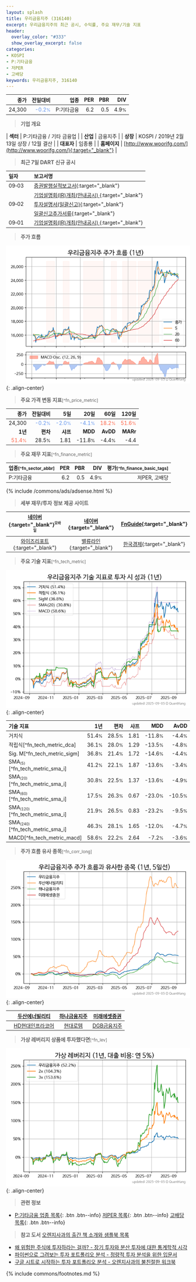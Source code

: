 ```yaml
---
layout: splash
title: 우리금융지주 (316140)
excerpt: 우리금융지주의 최근 공시, 수익률, 주요 재무/기술 지표
header:
  overlay_color: "#333"
  show_overlay_excerpt: false
categories:
- KOSPI
- P:기타금융
- 저PER
- 고배당
keywords: 우리금융지주, 316140
---
```


| **종가** | **전일대비** | **업종** | **PER** | **PBR** | **DIV** |
| -------: | -----------: | -------: | ------: | ------: | ------: |
| 24,300 | <span style="color: cornflowerblue">-0.2<small>%</small></span> | P:기타금융 | 6.2 | 0.5 | 4.9<small>%</small> |

<!-- more -->


> **기업 개요**<a id="company"></a>

| <span style="white-space:nowrap;">**섹터**</span> | P:기타금융 / 기타 금융업 |
| <span style="white-space:nowrap;">**산업**</span> | 금융지주 |
| <span style="white-space:nowrap;">**상장**</span> | KOSPI / 2019년 2월 13일 상장 / 12월 결산 |
| <span style="white-space:nowrap;">**대표자**</span> | 임종룡 |
| <span style="white-space:nowrap;">**홈페이지**</span> | [http://www.woorifg.com/](http://www.woorifg.com/){:target="_blank"} |


> **최근 7일 DART 신규 공시**<a id="dart"></a>

| **일자** |      | **보고서명** |
| :------- | :--- | :----------- |
| 09&#x2011;03 | | [증권발행실적보고서](https://dart.fss.or.kr/dsaf001/main.do?rcpNo=20250903000204){:target="_blank"} |
|  | | [기업설명회(IR)개최(안내공시)              ](https://dart.fss.or.kr/dsaf001/main.do?rcpNo=20250903800034){:target="_blank"} |
| 09&#x2011;02 | | [투자설명서(일괄신고)](https://dart.fss.or.kr/dsaf001/main.do?rcpNo=20250902000201){:target="_blank"} |
|  | | [일괄신고추가서류](https://dart.fss.or.kr/dsaf001/main.do?rcpNo=20250902000195){:target="_blank"} |
| 09&#x2011;01 | | [기업설명회(IR)개최(안내공시)              ](https://dart.fss.or.kr/dsaf001/main.do?rcpNo=20250901800366){:target="_blank"} |


> **주가 흐름**<a id="price"></a>

![316140](/stock/images/316140.png){: .align-center}


> **주요 가격 변동 지표**<small>[^fn_price_metric]</small>

| **종가** | **전일대비** | **5일** | **20일** | **60일** | **120일** |
| -------: | -----------: | ------: | -------: | -------: | --------: |
| 24,300 | <span style="color: cornflowerblue">-0.2<small>%</small></span> | <span style="color: cornflowerblue">-2.0<small>%</small></span> | <span style="color: cornflowerblue">-4.1<small>%</small></span> | <span style="color: tomato">18.2<small>%</small></span> | <span style="color: tomato">51.6<small>%</small></span> |
| **1년** | **편차** | **샤프** | **MDD** | **AvDD** | **MARr** |
| <span style="color: tomato">51.4<small>%</small></span> | 28.5<small>%</small> | 1.81 | -11.8<small>%</small> | -4.4<small>%</small> | -4.4 |


> **주요 재무 지표**<small>[^fn_finance_metric]</small>

| **업종**<small>[^fn_sector_abbr]</small> | **PER** | **PBR** | **DIV** | **평가**<small>[^fn_finance_basic_tags]</small> |
| :--------------------------------------- | ------: | ------: | ------: | ----------------------------------------------: |
| P:기타금융 | 6.2 | 0.5 | 4.9<small>%</small> | 저PER, 고배당 |



{% include /commons/ads/adsense.html %}

> **세부 재무/투자 정보 제공 사이트**

| [네이버](https://m.stock.naver.com/domestic/stock/316140/finance/summary){:target="_blank"}<sup><small>모바일</small></sup> | [네이버](https://finance.naver.com/item/coinfo.naver?code=316140){:target="_blank"} | [FnGuide](https://comp.fnguide.com/SVO2/ASP/SVD_Invest.asp?gicode=A316140&MenuYn=Y){:target="_blank"} |
| :---: | :---: | :---: |
| [와이즈리포트](https://comp.wisereport.co.kr/company/c1040001.aspx?cmp_cd=316140){:target="_blank"} | [밸류라인](https://www.valueline.co.kr/finance/summary/316140){:target="_blank"} | [한국경제](https://markets.hankyung.com/stock/316140/financial-summary){:target="_blank"} |


> **주요 기술 지표**<small>[^fn_tech_metric]</small>


![316140](/stock/images/316140_tech.png){: .align-center}

| **기술 지표** | **1년** | **편차** | **샤프** | **MDD** | **AvDD** |
| :------------ | ------: | -----------: | -------: | ------: | -------: |
| 거치식 | 51.4<small>%</small> | 28.5<small>%</small> | 1.81 | -11.8<small>%</small> | -4.4<small>%</small> |
| 적립식[^fn_tech_metric_dca] | 36.1<small>%</small> | 28.0<small>%</small> | 1.29 | -13.5<small>%</small> | -4.8<small>%</small> |
| Sig. M[^fn_tech_metric_sigm] | 36.8<small>%</small> | 21.4<small>%</small> | 1.72 | -14.6<small>%</small> | -4.4<small>%</small> |
| SMA<small><sub>(5)</sub></small>[^fn_tech_metric_sma_i] | 41.2<small>%</small> | 22.1<small>%</small> | 1.87 | -13.6<small>%</small> | -3.4<small>%</small> |
| SMA<small><sub>(20)</sub></small>[^fn_tech_metric_sma_i] | 30.8<small>%</small> | 22.5<small>%</small> | 1.37 | -13.6<small>%</small> | -4.9<small>%</small> |
| SMA<small><sub>(60)</sub></small>[^fn_tech_metric_sma_i] | 17.5<small>%</small> | 26.3<small>%</small> | 0.67 | -23.0<small>%</small> | -10.5<small>%</small> |
| SMA<small><sub>(120)</sub></small>[^fn_tech_metric_sma_i] | 21.9<small>%</small> | 26.5<small>%</small> | 0.83 | -23.2<small>%</small> | -9.5<small>%</small> |
| SMA<small><sub>(240)</sub></small>[^fn_tech_metric_sma_i] | 46.3<small>%</small> | 28.1<small>%</small> | 1.65 | -12.0<small>%</small> | -4.7<small>%</small> |
| MACD[^fn_tech_metric_macd] | 58.6<small>%</small> | 22.2<small>%</small> | 2.64 | -7.2<small>%</small> | -3.6<small>%</small> |


> **주가 흐름 유사 종목**<a id="corr"></a><small>[^fn_corr_long]</small>

![316140](/stock/images/316140_corr.png){: .align-center}

|       | [두산에너빌리티](/034020/) | [하나금융지주](/086790/) | [미래에셋증권](/006800/) |
| :---: | :------------------------------------: | :------------------------------------: | :------------------------------------: |
|       | [HD현대인프라코어](/042670/) | [현대로템](/064350/) | [DGB금융지주](/139130/) |


> **가상 레버리지 상품에 투자했다면**<a id="2x"></a><small>[^fn_lev]</small>

![316140](/stock/images/316140_2x.png){: .align-center}


> **관련 정보**

- [P:기타금융 업종 목록](/stats/sector/kospi_업종_기타금융_종목/){: .btn .btn--info} [저PER 목록](/fn/fn_low_per/){: .btn .btn--info} [고배당 목록](/fn/fn_high_div/){: .btn .btn--info}

> **참고 도서** [오렌지사과의 출간 책 소개와 샘플북 목록](https://kongdori.tistory.com/691)

- [왜 위험한 주식에 투자하라는 걸까? - 장기 투자와 분산 투자에 대한 통계학적 시각](https://kongdori.tistory.com/421)
- [파이썬으로 그려보는 투자 포트폴리오 분석  - 정량적 투자 분석을 위한 입문서](https://kongdori.tistory.com/643)
- [구글 시트로 시작하는 투자 포트폴리오 분석 - 오렌지사과의 불친절한 워크북](https://kongdori.tistory.com/449)


{% include commons/footnotes.md %}